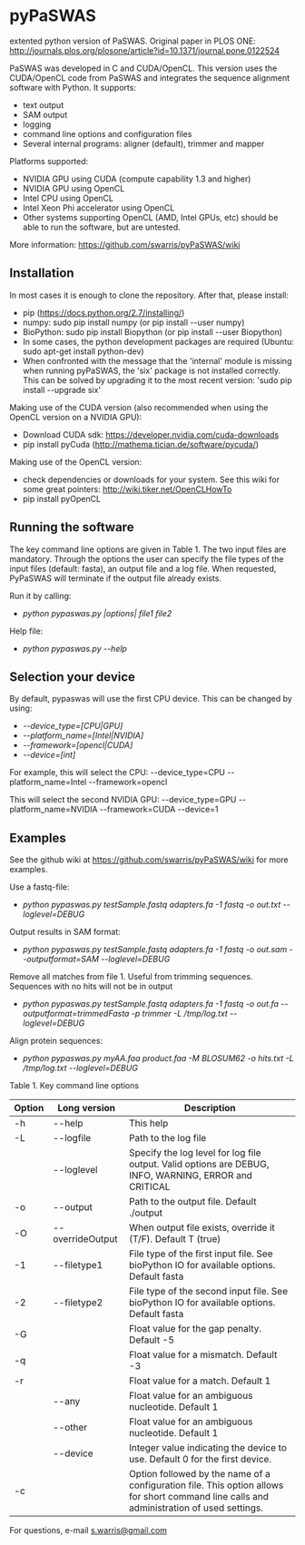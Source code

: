 pyPaSWAS
========

extented python version of PaSWAS. Original paper in PLOS ONE: http://journals.plos.org/plosone/article?id=10.1371/journal.pone.0122524

PaSWAS was developed in C and CUDA/OpenCL. This version uses the CUDA/OpenCL code from PaSWAS and integrates the sequence alignment software with Python. It supports:
- text output
- SAM output
- logging
- command line options and configuration files
- Several internal programs: aligner (default), trimmer and mapper

Platforms supported:
- NVIDIA GPU using CUDA (compute capability 1.3 and higher) 
- NVIDIA GPU using OpenCL
- Intel CPU using OpenCL
- Intel Xeon Phi accelerator using OpenCL
- Other systems supporting OpenCL (AMD, Intel GPUs, etc) should be able to run the software, but are untested.

More information: https://github.com/swarris/pyPaSWAS/wiki

Installation
------------
In most cases it is enough to clone the repository. After that, please install:
- pip (https://docs.python.org/2.7/installing/)
- numpy: sudo pip install numpy (or pip install --user numpy)
- BioPython: sudo pip install Biopython (or pip install --user Biopython)
- In some cases, the python development packages are required (Ubuntu: sudo apt-get install python-dev) 
- When confronted with the message that the 'internal' module is missing when running pyPaSWAS, the 'six' package is not installed correctly. This can be solved by upgrading it to the most recent version: 'sudo pip install --upgrade six'  

Making use of the CUDA version (also recommended when using the OpenCL version on a NVIDIA GPU):
- Download CUDA sdk: https://developer.nvidia.com/cuda-downloads
- pip install pyCuda (http://mathema.tician.de/software/pycuda/)

Making use of the OpenCL version:
- check dependencies or downloads for your system. See this wiki for some great pointers: http://wiki.tiker.net/OpenCLHowTo
- pip install pyOpenCL


Running the software
-------------------- 

The key command line options are given in Table 1. The two input files are mandatory. Through the options the user can specify the file types of the input files (default: fasta), an output file and a log file. When requested, PyPaSWAS will terminate if the output file already exists.

Run it by calling:
- *python pypaswas.py |options| file1 file2*

Help file:
- *python pypaswas.py --help*

Selection your device
---------------------
By default, pypaswas will use the first CPU device. This can be changed by using:
- *--device_type=[CPU|GPU]*
- *--platform_name=[Intel|NVIDIA]*
- *--framework=[opencl|CUDA]*
- *--device=[int]*

For example, this will select the CPU: --device_type=CPU --platform_name=Intel --framework=opencl

This will select the second NVIDIA GPU: --device_type=GPU --platform_name=NVIDIA --framework=CUDA --device=1


Examples
--------
See the github wiki at https://github.com/swarris/pyPaSWAS/wiki for more examples.

Use a fastq-file:
- *python pypaswas.py testSample.fastq adapters.fa -1 fastq -o out.txt --loglevel=DEBUG*

Output results in SAM format:
- *python pypaswas.py testSample.fastq adapters.fa -1 fastq -o out.sam --outputformat=SAM --loglevel=DEBUG*

Remove all matches from file 1. Useful from trimming sequences. Sequences with no hits will not be in output
- *python pypaswas.py testSample.fastq adapters.fa -1 fastq -o out.fa --outputformat=trimmedFasta -p trimmer -L /tmp/log.txt --loglevel=DEBUG*

Align protein sequences:
- *python pypaswas.py myAA.faa product.faa -M BLOSUM62 -o hits.txt -L /tmp/log.txt --loglevel=DEBUG*



Table 1. Key command line options

| Option	| Long version	| Description|
| --------- | ------------- | ---------- |
| -h| --help| This help|  
|-L	| --logfile	| Path to the log file| 
|	| --loglevel	| Specify the log level for log file output. Valid options are DEBUG, INFO, WARNING, ERROR and CRITICAL| 
|-o	| --output	| Path to the output file. Default ./output| 
|-O	| --overrideOutput	| When output file exists, override it (T/F). Default T (true) | 
|-1	| --filetype1	| File type of the first input file. See bioPython IO for available options. Default fasta| 
|-2	| --filetype2	| File type of the second input file. See bioPython IO for available options. Default fasta| 
|-G	| 	| Float value for the gap penalty. Default -5| 
|-q	| 	| Float value for a mismatch. Default -3| 
|-r	| 	| Float value for a match. Default 1| 
|	| --any	| Float value for an ambiguous nucleotide. Default 1| 
|	| --other	| Float value for an ambiguous nucleotide. Default 1| 
|	| --device	| Integer value indicating the device to use. Default 0 for the first device. | 
|-c	| 	| Option followed by the name of a configuration file. This option allows for short command line calls and administration of used settings. | 

For questions, e-mail s.warris@gmail.com
